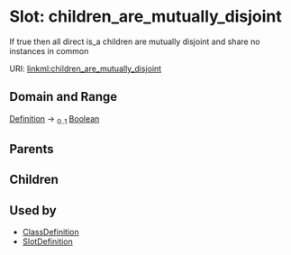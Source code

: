 
# Slot: children_are_mutually_disjoint


If true then all direct is_a children are mutually disjoint and share no instances in common

URI: [linkml:children_are_mutually_disjoint](https://w3id.org/linkml/children_are_mutually_disjoint)


## Domain and Range

[Definition](Definition.md) &#8594;  <sub>0..1</sub> [Boolean](types/Boolean.md)

## Parents


## Children


## Used by

 * [ClassDefinition](ClassDefinition.md)
 * [SlotDefinition](SlotDefinition.md)
